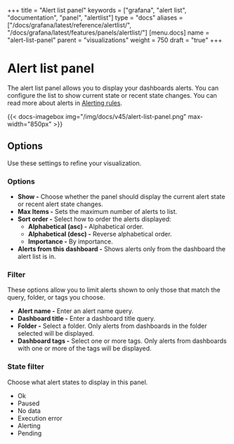 +++
title = "Alert list panel"
keywords = ["grafana", "alert list", "documentation", "panel", "alertlist"]
type = "docs"
aliases = ["/docs/grafana/latest/reference/alertlist/", "/docs/grafana/latest/features/panels/alertlist/"]
[menu.docs]
name = "alert-list-panel"
parent = "visualizations"
weight = 750
draft = "true"
+++


# Alert list panel

The alert list panel allows you to display your dashboards alerts. You can configure the list to show current state or recent state changes. You can read  more about alerts in [Alerting rules](http://docs.grafana.org/alerting/rules).

{{< docs-imagebox img="/img/docs/v45/alert-list-panel.png" max-width="850px" >}}

## Options

Use these settings to refine your visualization.

### Options

- **Show -** Choose whether the panel should display the current alert state or recent alert state changes.
- **Max Items -** Sets the maximum number of alerts to list.
- **Sort order -** Select how to order the alerts displayed:
  - **Alphabetical (asc) -** Alphabetical order.
  - **Alphabetical (desc) -** Reverse alphabetical order.
  - **Importance -** By importance.
- **Alerts from this dashboard -** Shows alerts only from the dashboard the alert list is in.

### Filter

These options allow you to limit alerts shown to only those that match the query, folder, or tags you choose.

- **Alert name -** Enter an alert name query.
- **Dashboard title -** Enter a dashboard title query.
- **Folder -** Select a folder. Only alerts from dashboards in the folder selected will be displayed.
- **Dashboard tags -** Select one or more tags. Only alerts from dashboards with one or more of the tags will be displayed.

### State filter

Choose what alert states to display in this panel.
- Ok
- Paused
- No data
- Execution error
- Alerting
- Pending
